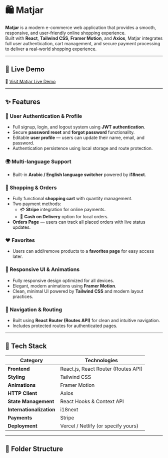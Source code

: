 # 🛍️ Matjar

**Matjar** is a modern e-commerce web application that provides a smooth, responsive, and user-friendly online shopping experience.  
Built with **React**, **Tailwind CSS**, **Framer Motion**, and **Axios**, Matjar integrates full user authentication, cart management, and secure payment processing to deliver a real-world shopping experience.

---

## 🚀 Live Demo

🔗 [Visit Matjar Live Demo](YOUR_DEPLOYED_LINK_HERE)

---

## ✨ Features

### 👤 User Authentication & Profile
- Full signup, login, and logout system using **JWT authentication**.
- Secure **password reset** and **forgot password** functionality.
- Editable **user profile** — users can update their name, email, and password.
- Authentication persistence using local storage and route protection.

### 🌍 Multi-language Support
- Built-in **Arabic / English language switcher** powered by **i18next**.

### 🛒 Shopping & Orders
- Fully functional **shopping cart** with quantity management.
- Two payment methods:
  - 💳 **Stripe** integration for online payments.
  - 🚚 **Cash on Delivery** option for local orders.
- **Orders Page** — users can track all placed orders with live status updates.

### ❤️ Favorites
- Users can add/remove products to a **favorites page** for easy access later.

### 📱 Responsive UI & Animations
- Fully responsive design optimized for all devices.
- Elegant, modern animations using **Framer Motion**.
- Clean, minimal UI powered by **Tailwind CSS** and modern layout practices.

### 🧭 Navigation & Routing
- Built using **React Router (Routes API)** for clean and intuitive navigation.
- Includes protected routes for authenticated pages.

---

## 🧰 Tech Stack

| Category | Technologies |
|-----------|---------------|
| **Frontend** | React.js, React Router (Routes API) |
| **Styling** | Tailwind CSS |
| **Animations** | Framer Motion |
| **HTTP Client** | Axios |
| **State Management** | React Hooks & Context API |
| **Internationalization** | i18next |
| **Payments** | Stripe |
| **Deployment** | Vercel / Netlify (or specify yours) |

---

## 📂 Folder Structure

